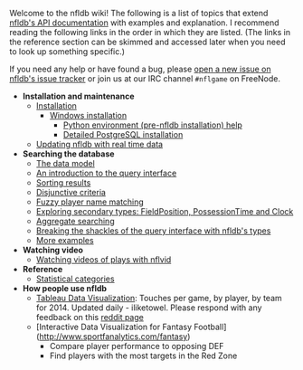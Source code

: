 Welcome to the nfldb wiki! The following is a list of topics that extend 
[nfldb's API documentation](http://pdoc.burntsushi.net/nfldb) with examples and 
explanation. I recommend reading the following links in the order in which they 
are listed. (The links in the reference section can be skimmed and accessed 
later when you need to look up something specific.)

If you need any help or have found a bug, please
[open a new issue on nfldb's issue 
tracker](issues/new) or join us at
our IRC channel `#nflgame` on FreeNode.

* **Installation and maintenance**
    * [Installation](wiki/Installation)
        * [Windows installation](wiki/Windows-Install)
            * [Python environment (pre-nfldb installation) help](wiki/Python-&-pip-Windows-installation) 
            * [Detailed PostgreSQL installation](wiki/Detailed-Windows-PostgreSQL-installation)
    * [Updating nfldb with real time data](wiki/Updating-nfldb-with-real-time-data)
* **Searching the database**
    * [The data model](wiki/The-data-model)
    * [An introduction to the query interface](wiki/An-introduction-to-the-query-interface)
    * [Sorting results](wiki/Sorting-results)
    * [Disjunctive criteria](wiki/Disjunctive-criteria)
    * [Fuzzy player name matching](wiki/Fuzzy-player-name-matching)
    * [Exploring secondary types: FieldPosition, PossessionTime and Clock](wiki/Exploring-secondary-types:-FieldPosition,-PossessionTime-and-Clock)
    * [Aggregate searching](wiki/Aggregate-searching)
    * [Breaking the shackles of the query interface with nfldb's types](wiki/Breaking-the-shackles-of-the-query-interface-with-nfldb's-types)
    * [More examples](wiki/More-examples)
* **Watching video**
    * [Watching videos of plays with nflvid](wiki/Watching-videos-of-plays-with-nflvid)
* **Reference**
    * [Statistical categories](wiki/Statistical-categories)
* **How people use nfldb**
    * [Tableau Data Visualization](https://public.tableausoftware.com/profile/erbieber7480#!/vizhome/NFL_Viz_0/TargetDataByWeek): Touches per game, by player, by team for 2014. Updated daily - iliketowel. Please respond with any feedback on this [reddit page](http://www.reddit.com/r/fantasyfootball/comments/2jijnd/tableau_data_visualization_broken_down_team/)
    * [Interactive Data Visualization for Fantasy Football]
(http://www.sportfanalytics.com/fantasy)
        * Compare player performance to opposing DEF
        * Find players with the most targets in the Red Zone
